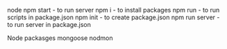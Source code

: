 
node
npm start - to run server
npm i - to install packages
npm run - to run scripts in package.json
npm init - to create package.json
npm run server - to run server in package.json

Node packasges
mongoose
nodmon